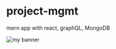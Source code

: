 # project-mgmt
mern app with react, graphQL, MongoDB
<p>
<img src="https://miro.medium.com/v2/resize:fit:4800/format:webp/1*lzeNnfNM-882S_Zx8O5ncA.png" alt="my banner">
</p>
